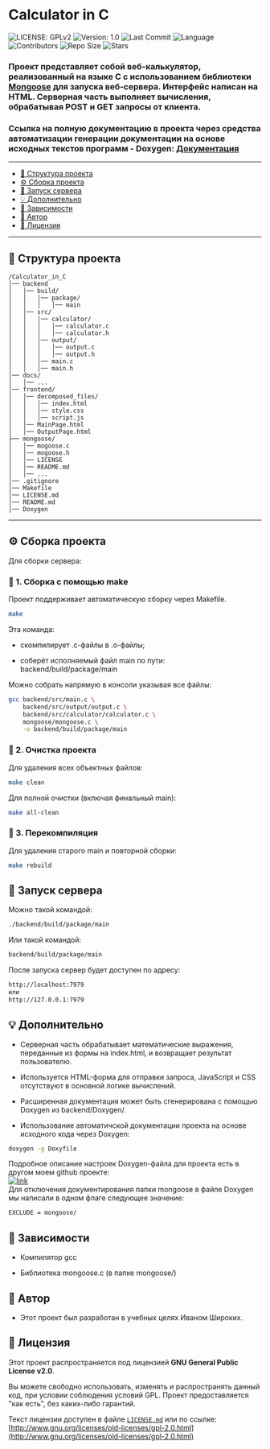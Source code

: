 # Calculator in C

![LICENSE: GPLv2](https://img.shields.io/badge/LICENSE:-GPLv2-000080)
![Version: 1.0](https://img.shields.io/badge/Version:-1.0-B50080)
![Last Commit](https://img.shields.io/github/last-commit/CombiningIdeas/calculator_in_C)
![Language](https://img.shields.io/badge/language-C-yellow)
![Contributors](https://img.shields.io/github/contributors/CombiningIdeas/calculator_in_C)
![Repo Size](https://img.shields.io/github/repo-size/CombiningIdeas/calculator_in_C)
![Stars](https://img.shields.io/github/stars/CombiningIdeas/calculator_in_C?style=social)

### Проект представляет собой веб-калькулятор, реализованный на языке C с использованием библиотеки [Mongoose](https://github.com/cesanta/mongoose) для запуска веб-сервера. Интерфейс написан на HTML. Серверная часть выполняет вычисления, обрабатывая POST  и GET запросы от клиента. <br/>
### Ссылка на полную документацию в проекта через средства автоматизации генерации документации на основе исходных текстов программ - Doxygen: [Документация](docs/docs.md)

---

- [📁 Структура проекта](#📁-структура-проекта)
- [⚙️ Сборка проекта](#⚙️-сборка-проекта)
- [🚀 Запуск сервера](#🚀-запуск-сервера)
- [💡 Дополнительно](#💡-дополнительно)
- [🔧 Зависимости](#🔧-зависимости)
- [📌 Автор](#📌-автор)
- [📄 Лицензия](#📄-лицензия)

---

## 📁 Структура проекта

```
/Calculator_in_C
│── backend
│   │── build/ 
│   │   │── package/
│   │   │   │── main
│   │── src/
│   │   │── calculator/
│   │   │   │── calculator.c
│   │   │   │── calculator.h
│   │   │── output/
│   │   │   │── output.c
│   │   │   │── output.h
│   │   │── main.c
│   │   │── main.h  
│── docs/
│   │── ...
│── frontend/
│   │── decomposed_files/
│   │   │── index.html
│   │   │── style.css
│   │   │── script.js
│   │── MainPage.html
│   │── OutputPage.html
├── mongoose/
│   │── mogoose.c
│   │── mogoose.h
│   │── LICENSE
│   │── README.md
│   │── ...
│── .gitignore
│── Makefile
│── LICENSE.md
│── README.md
│── Doxygen
```

---

## ⚙️ Сборка проекта

Для сборки сервера:

### 🔨 1. Сборка с помощью make

Проект поддерживает автоматическую сборку через Makefile.
```bash
make
```

Эта команда:

+ скомпилирует .c-файлы в .o-файлы;

+ соберёт исполняемый файл main по пути:
    backend/build/package/main

Можно собрать напрямую в консоли указывая все файлы:

```bash
gcc backend/src/main.c \
    backend/src/output/output.c \
    backend/src/calculator/calculator.c \
    mongoose/mongoose.c \
    -o backend/build/package/main
```

### 🧹 2. Очистка проекта

Для удаления всех объектных файлов:
```bash
make clean
```

Для полной очистки (включая финальный main):
```bash
make all-clean
```

### 🔁 3. Перекомпиляция

Для удаления старого main и повторной сборки:
```bash
make rebuild
```

## 🚀 Запуск сервера

Можно такой командой:

```bash
./backend/build/package/main
```

Или такой командой:

```bash
backend/build/package/main
```

После запуска сервер будет доступен по адресу:

```bash
http://localhost:7979
или
http://127.0.0.1:7979
```

## 💡 Дополнительно

+ Серверная часть обрабатывает математические выражения, переданные из формы на index.html, и возвращает результат пользователю.

+ Используется HTML-форма для отправки запроса, JavaScript и CSS отсутствуют в основной логике вычислений.

+ Расширенная документация может быть сгенерирована с помощью Doxygen из backend/Doxygen/.

+ Использование автоматичской документации проекта на основе исходного кода через Doxygen:
```bash
doxygen -g Doxyfile
```
 Подробное описание настроек Doxygen-файла для проекта есть в другом моем github проекте: <br/>
 [![link](https://img.shields.io/badge/github-0F0F0F?style=for-the-badge&logo=github&logoColor=0AAE10)](https://github.com/CombiningIdeas/Doxygen-Documentation)
 <br/> Для отключения документирования папки mongoose в файле Doxygen мы написали в одном флаге следующее значение:
 ```bash
 EXCLUDE = mongoose/
 ```


## 🔧 Зависимости

+ Компилятор gcc

+ Библиотека mongoose.c (в папке mongoose/)


## 📌 Автор

+ Этот проект был разработан в учебных целях Иваном Широких.

## 📄 Лицензия

Этот проект распространяется под лицензией **GNU General Public License v2.0**.

Вы можете свободно использовать, изменять и распространять данный код, при условии соблюдения условий GPL. Проект предоставляется "как есть", без каких-либо гарантий.

Текст лицензии доступен в файле [`LICENSE.md`](./LICENSE.md) или по ссылке:  
[http://www.gnu.org/licenses/old-licenses/gpl-2.0.html](http://www.gnu.org/licenses/old-licenses/gpl-2.0.html)


